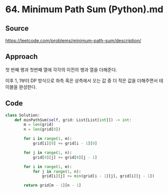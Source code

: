 # 64. Minimum Path Sum (Python).md

## Source

https://leetcode.com/problems/minimum-path-sum/description/

## Approach

첫 번째 행과 첫번째 열에 각각의 이전의 행과 열을 더해준다.

이후 1, 1부터 DP 방식으로 좌측 혹은 상측에서 오는 값 중 더 작은 값을 더해주면서 테이블을 완성한다.

## Code

```python
class Solution:
    def minPathSum(self, grid: List[List[int]]) -> int:
        m = len(grid)
        n = len(grid[0])

        for i in range(1, m):
            grid[i][0] += grid[i - 1][0]

        for j in range(1, n):
            grid[0][j] += grid[0][j - 1]

        for i in range(1, m):
            for j in range(1, n):
                grid[i][j] += min(grid[i - 1][j], grid[i][j - 1])

        return grid[m - 1][n - 1]
```

